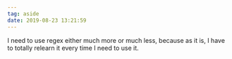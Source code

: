 ```yaml
---
tag: aside
date: 2019-08-23 13:21:59
---
```

I need to use regex either much more or much less, because as it is, I have to totally relearn it every time I need to use it. 